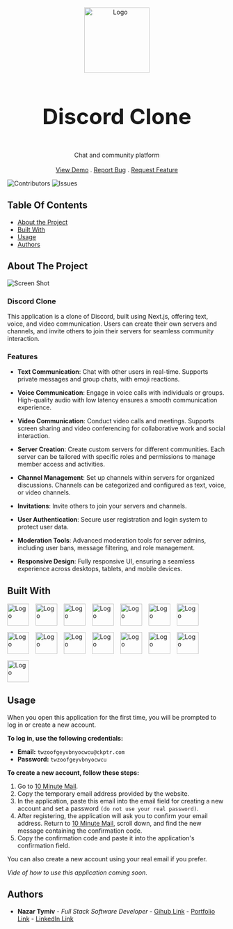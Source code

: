 <br/>
<p align="center">
  <a href="https://nextjs-discord-clone-production-eb6a.up.railway.app/">
    <img src="https://user-images.githubusercontent.com/99184393/202888401-e3d28b8c-0c58-4951-880f-869ef4fc711f.png" alt="Logo" width="150">
  </a>

  <h3 align="center" style="font-size: 50px;">Discord Clone</h3>

  <p align="center">
    Chat and community platform
    <br/>
    <br/>
    <a href="https://nextjs-discord-clone-production-eb6a.up.railway.app/">View Demo</a>
    .
    <a href="https://github.com/NazarTymiv/nextjs-discord-clone/issues">Report Bug</a>
    .
    <a href="https://github.com/NazarTymiv/nextjs-discord-clone/issues">Request Feature</a>
  </p>
</p>

![Contributors](https://img.shields.io/github/contributors/NazarTymiv/nextjs-discord-clone?color=dark-green) ![Issues](https://img.shields.io/github/issues/NazarTymiv/nextjs-discord-clone)

## Table Of Contents

- [About the Project](#about-the-project)
- [Built With](#built-with)
- [Usage](#usage)
- [Authors](#authors)

## About The Project

![Screen Shot](https://nazar-tymiv.netlify.app/static/media/09.18d0b06066d86ad00aa9.png)

### Discord Clone

This application is a clone of Discord, built using Next.js, offering text, voice, and video communication. Users can create their own servers and channels, and invite others to join their servers for seamless community interaction.

### Features

- **Text Communication**: Chat with other users in real-time. Supports private messages and group chats, with emoji reactions.

- **Voice Communication**: Engage in voice calls with individuals or groups. High-quality audio with low latency ensures a smooth communication experience.

- **Video Communication**: Conduct video calls and meetings. Supports screen sharing and video conferencing for collaborative work and social interaction.

- **Server Creation**: Create custom servers for different communities. Each server can be tailored with specific roles and permissions to manage member access and activities.

- **Channel Management**: Set up channels within servers for organized discussions. Channels can be categorized and configured as text, voice, or video channels.

- **Invitations**: Invite others to join your servers and channels.

- **User Authentication**: Secure user registration and login system to protect user data.

- **Moderation Tools**: Advanced moderation tools for server admins, including user bans, message filtering, and role management.

- **Responsive Design**: Fully responsive UI, ensuring a seamless experience across desktops, tablets, and mobile devices.

## Built With

<div style="display: flex; flex-wrap: wrap; gap: 15px 0;">
  <a href="https://nextjs.org/" style="margin-right: 15px;">
      <img src="https://assets.vercel.com/image/upload/v1662130559/nextjs/Icon_light_background.png" alt="Logo" width="50">
  </a>

  <a href="https://clerk.com/" style="margin-right: 15px;">
      <img src="https://camo.githubusercontent.com/3b900b4e92e96c14c9e00818d9bd3a97d8b9de9344be4f5455113ac3f85eced8/68747470733a2f2f696d616765732e636c65726b2e636f6d2f7374617469632f6c6f676f2d6c696768742d6d6f64652d343030783430302e706e67" alt="Logo" width="50">
  </a>

  <a href="https://livekit.io/" style="margin-right: 15px;">
      <img src="https://avatars.githubusercontent.com/u/69438833?s=200&v=4" alt="Logo" width="50">
  </a>

  <a href="https://www.prisma.io/" style="margin-right: 15px;">
      <img src="https://avatars.githubusercontent.com/u/17219288?v=4" alt="Logo" width="50">
  </a>

  <a href="https://www.radix-ui.com/" style="margin-right: 15px;">
      <img src="https://avatars.githubusercontent.com/u/75042455?s=280&v=4" alt="Logo" width="50">
  </a>

  <a href="https://ui.shadcn.com/" style="margin-right: 15px;">
      <img src="https://avatars.githubusercontent.com/u/139895814?s=200&v=4" alt="Logo" width="50">
  </a>

  <a href="https://uploadthing.com/" style="margin-right: 15px;">
      <img src="https://uploadthing.com/favicon.ico" alt="Logo" width="50">
  </a>

  <a href="https://axios-http.com/" style="margin-right: 15px;">
      <img src="https://user-images.githubusercontent.com/8939680/57233882-20344080-6fe5-11e9-9086-d20a955bed59.png" alt="Logo" width="50">
  </a>

  <a href="https://lucide.dev/" style="margin-right: 15px;">
      <img src="https://avatars.githubusercontent.com/u/66879934?v=4" alt="Logo" width="50">
  </a>

  <a href="https://react.dev/" style="margin-right: 15px;">
      <img src="https://upload.wikimedia.org/wikipedia/commons/thumb/a/a7/React-icon.svg/2300px-React-icon.svg.png" alt="Logo" width="50">
  </a>

  <a href="https://socket.io/" style="margin-right: 15px;">
      <img src="https://upload.wikimedia.org/wikipedia/commons/thumb/9/96/Socket-io.svg/1200px-Socket-io.svg.png" alt="Logo" width="50">
  </a>

  <a href="https://tailwindcss.com/" style="margin-right: 15px;">
      <img src="https://camo.githubusercontent.com/6f4ab0fae3bdfea4562f5ae8d4eb89b550cf6266410a3a72548dcfe8ea3da213/68747470733a2f2f627261646c632e67616c6c65727963646e2e76736173736574732e696f2f657874656e73696f6e732f627261646c632f7673636f64652d7461696c77696e646373732f302e322e302f313535383034303536333634392f4d6963726f736f66742e56697375616c53747564696f2e53657276696365732e49636f6e732e44656661756c74" alt="Logo" width="50">
  </a>

  <a href="https://www.typescriptlang.org/" style="margin-right: 15px;">
      <img src="https://encrypted-tbn0.gstatic.com/images?q=tbn:ANd9GcSdfxntZ0vmcqyullYII8bo2ALC1Nkp-jcB8S31XG-d2g&s" alt="Logo" width="50">
  </a>

  <a href="https://www.cockroachlabs.com/" style="margin-right: 15px;">
      <img src="https://avatars.githubusercontent.com/u/10891225?s=280&v=4" alt="Logo" width="50">
  </a>

  <a href="https://www.postgresql.org/" style="margin-right: 15px;">
      <img src="https://upload.wikimedia.org/wikipedia/commons/thumb/2/29/Postgresql_elephant.svg/993px-Postgresql_elephant.svg.png" alt="Logo" width="50">
  </a>
</div>

## Usage

When you open this application for the first time, you will be prompted to log in or create a new account.

**To log in, use the following credentials:**

- **Email:** `twzoofgeyvbnyocwcu@ckptr.com`
- **Password:** `twzoofgeyvbnyocwcu`

**To create a new account, follow these steps:**

1. Go to [10 Minute Mail](https://10minutemail.com/).
2. Copy the temporary email address provided by the website.
3. In the application, paste this email into the email field for creating a new account and set a password `(do not use your real password)`.
4. After registering, the application will ask you to confirm your email address. Return to [10 Minute Mail](https://10minutemail.com/), scroll down, and find the new message containing the confirmation code.
5. Copy the confirmation code and paste it into the application's confirmation field.

You can also create a new account using your real email if you prefer.

_Vide of how to use this application coming soon._

## Authors

- **Nazar Tymiv** - _Full Stack Software Developer_ - [Gihub Link](https://github.com/NazarTymiv) - [Portfolio Link](https://nazar-tymiv.netlify.app/) - [LinkedIn Link](https://www.linkedin.com/in/nazar-tymiv/)
